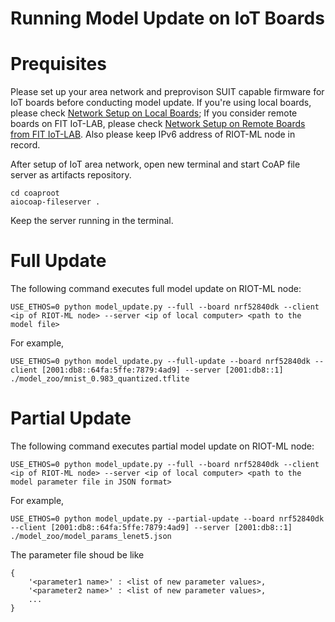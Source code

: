 Running Model Update on IoT Boards
=====

# Prequisites

Please set up your area network and preprovison SUIT capable firmware for IoT boards before conducting model update. If you're using local boards, please check [Network Setup on Local Boards](https://github.com/zhaolanhuang/RIOT-ML/blob/main/examples/Network_Setup_Local.md); If you consider remote boards on FIT IoT-LAB, please check [Network Setup on Remote Boards from FIT IoT-LAB](https://github.com/zhaolanhuang/RIOT-ML/blob/main/examples/Network_Setup_IOTLAB.md). Also please keep IPv6 address of RIOT-ML node in record.

After setup of IoT area network, open new terminal and start CoAP file server as artifacts repository.

```
cd coaproot
aiocoap-fileserver .
```
Keep the server running in the terminal.

# Full Update
The following command executes full model update on RIOT-ML node:

```
USE_ETHOS=0 python model_update.py --full --board nrf52840dk --client <ip of RIOT-ML node> --server <ip of local computer> <path to the model file>
```

For example,

```
USE_ETHOS=0 python model_update.py --full-update --board nrf52840dk --client [2001:db8::64fa:5ffe:7879:4ad9] --server [2001:db8::1] ./model_zoo/mnist_0.983_quantized.tflite
```

# Partial Update
The following command executes partial model update on RIOT-ML node:

```
USE_ETHOS=0 python model_update.py --full --board nrf52840dk --client <ip of RIOT-ML node> --server <ip of local computer> <path to the model parameter file in JSON format>
```

For example,

```
USE_ETHOS=0 python model_update.py --partial-update --board nrf52840dk --client [2001:db8::64fa:5ffe:7879:4ad9] --server [2001:db8::1] ./model_zoo/model_params_lenet5.json
```
The parameter file shoud be like
```
{
    '<parameter1 name>' : <list of new parameter values>,
    '<parameter2 name>' : <list of new parameter values>,
    ...
}
```